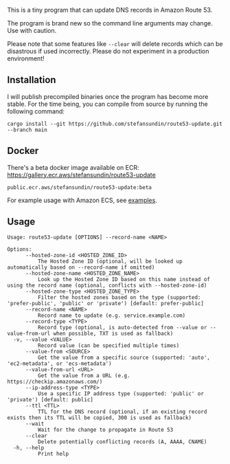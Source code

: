 This is a tiny program that can update DNS records in Amazon Route 53.

The program is brand new so the command line arguments may change. Use with caution.

Please note that some features like `--clear` will delete records which can be disastrous if used incorrectly. Please do not experiment in a production environment!

## Installation

I will publish precompiled binaries once the program has become more stable. For the time being, you can compile from source by running the following command:

```
cargo install --git https://github.com/stefansundin/route53-update.git --branch main
```

## Docker

There's a beta docker image available on ECR: https://gallery.ecr.aws/stefansundin/route53-update

```
public.ecr.aws/stefansundin/route53-update:beta
```

For example usage with Amazon ECS, see [examples](examples).

## Usage

```
Usage: route53-update [OPTIONS] --record-name <NAME>

Options:
      --hosted-zone-id <HOSTED_ZONE_ID>
          The Hosted Zone ID (optional, will be looked up automatically based on --record-name if omitted)
      --hosted-zone-name <HOSTED_ZONE_NAME>
          Look up the Hosted Zone ID based on this name instead of using the record name (optional, conflicts with --hosted-zone-id)
      --hosted-zone-type <HOSTED_ZONE_TYPE>
          Filter the hosted zones based on the type (supported: 'prefer-public', 'public' or 'private') [default: prefer-public]
      --record-name <NAME>
          Record name to update (e.g. service.example.com)
      --record-type <TYPE>
          Record type (optional, is auto-detected from --value or --value-from-url when possible, TXT is used as fallback)
  -v, --value <VALUE>
          Record value (can be specified multiple times)
      --value-from <SOURCE>
          Get the value from a specific source (supported: 'auto', 'ec2-metadata', or 'ecs-metadata')
      --value-from-url <URL>
          Get the value from a URL (e.g. https://checkip.amazonaws.com/)
      --ip-address-type <TYPE>
          Use a specific IP address type (supported: 'public' or 'private') [default: public]
      --ttl <TTL>
          TTL for the DNS record (optional, if an existing record exists then its TTL will be copied, 300 is used as fallback)
      --wait
          Wait for the change to propagate in Route 53
      --clear
          Delete potentially conflicting records (A, AAAA, CNAME)
  -h, --help
          Print help
```
